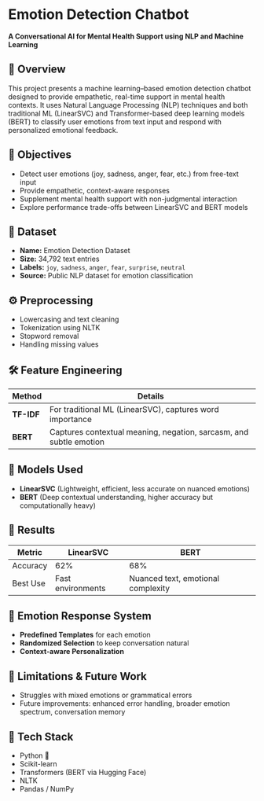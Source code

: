

#  Emotion Detection Chatbot

**A Conversational AI for Mental Health Support using NLP and Machine Learning**

## 🧠 Overview

This project presents a machine learning–based emotion detection chatbot designed to provide empathetic, real-time support in mental health contexts. It uses Natural Language Processing (NLP) techniques and both traditional ML (LinearSVC) and Transformer-based deep learning models (BERT) to classify user emotions from text input and respond with personalized emotional feedback.

## 🚀 Objectives

* Detect user emotions (joy, sadness, anger, fear, etc.) from free-text input
* Provide empathetic, context-aware responses
* Supplement mental health support with non-judgmental interaction
* Explore performance trade-offs between LinearSVC and BERT models

## 📁 Dataset

* **Name:** Emotion Detection Dataset
* **Size:** 34,792 text entries
* **Labels:** `joy`, `sadness`, `anger`, `fear`, `surprise`, `neutral`
* **Source:** Public NLP dataset for emotion classification

## ⚙️ Preprocessing

* Lowercasing and text cleaning
* Tokenization using NLTK
* Stopword removal
* Handling missing values

## 🛠️ Feature Engineering

| Method     | Details                                                            |
| ---------- | ------------------------------------------------------------------ |
| **TF-IDF** | For traditional ML (LinearSVC), captures word importance           |
| **BERT**   | Captures contextual meaning, negation, sarcasm, and subtle emotion |

## 🧪 Models Used

* **LinearSVC** (Lightweight, efficient, less accurate on nuanced emotions)
* **BERT** (Deep contextual understanding, higher accuracy but computationally heavy)

## 🎯 Results

| Metric   | LinearSVC         | BERT                               |
| -------- | ----------------- | ---------------------------------- |
| Accuracy | 62%               | 68%                                |
| Best Use | Fast environments | Nuanced text, emotional complexity |

## 🤖 Emotion Response System

* **Predefined Templates** for each emotion
* **Randomized Selection** to keep conversation natural
* **Context-aware Personalization**

## 🧪 Limitations & Future Work

* Struggles with mixed emotions or grammatical errors
* Future improvements: enhanced error handling, broader emotion spectrum, conversation memory

## 🧰 Tech Stack

* Python 🐍
* Scikit-learn
* Transformers (BERT via Hugging Face)
* NLTK
* Pandas / NumPy

